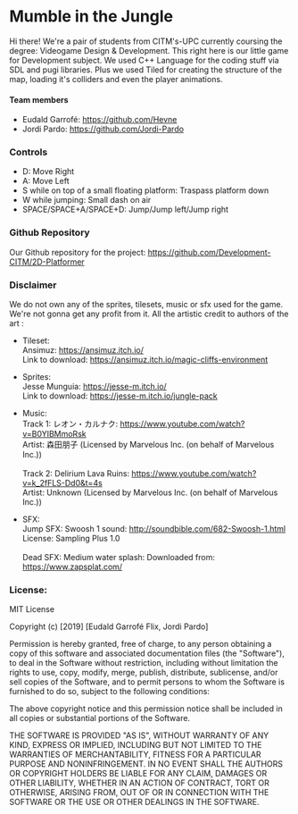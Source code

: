# Mumble in the Jungle

Hi there! We're a pair of students from CITM's-UPC currently coursing the degree: Videogame Design & Development.
This right here is our little game for Development subject. We used C++ Language for the coding stuff via SDL and pugi libraries. Plus we used Tiled for creating the structure of the map, loading it's colliders and even the player animations.

#### Team members

* Eudald Garrofé: https://github.com/Hevne
* Jordi Pardo: https://github.com/Jordi-Pardo

### Controls

* D: Move Right
* A: Move Left
* S while on top of a small floating platform: Traspass platform down
* W while jumping: Small dash on air
* SPACE/SPACE+A/SPACE+D: Jump/Jump left/Jump right

### Github Repository

Our Github repository for the project:
https://github.com/Development-CITM/2D-Platformer

### Disclaimer

We do not own any of the sprites, tilesets, music or sfx used for the game. We're not gonna get any profit from it. All the artistic credit to authors of the art :

* Tileset: <br>
Ansimuz: https://ansimuz.itch.io/ <br>
Link to download: https://ansimuz.itch.io/magic-cliffs-environment
   
* Sprites: <br>
Jesse Munguia: https://jesse-m.itch.io/<br>
Link to download: https://jesse-m.itch.io/jungle-pack
            
* Music:<br>
Track 1: レオン・カルナク: https://www.youtube.com/watch?v=B0YIBMmoRsk<br>
         Artist: 森田朋子 (Licensed by Marvelous Inc. (on behalf of Marvelous Inc.))<br><br>
Track 2: Delirium Lava Ruins: https://www.youtube.com/watch?v=k_2fFLS-Dd0&t=4s<br>
Artist: Unknown (Licensed by Marvelous Inc. (on behalf of Marvelous Inc.))
                
* SFX:<br>
Jump SFX: Swoosh 1 sound: http://soundbible.com/682-Swoosh-1.html<br>
License: Sampling Plus 1.0<br><br>
Dead SFX: Medium water splash: Downloaded from: https://www.zapsplat.com/
          
### License:

MIT License

Copyright (c) [2019] [Eudald Garrofé Flix, Jordi Pardo]

Permission is hereby granted, free of charge, to any person obtaining a copy
of this software and associated documentation files (the "Software"), to deal
in the Software without restriction, including without limitation the rights
to use, copy, modify, merge, publish, distribute, sublicense, and/or sell
copies of the Software, and to permit persons to whom the Software is
furnished to do so, subject to the following conditions:

The above copyright notice and this permission notice shall be included in all
copies or substantial portions of the Software.

THE SOFTWARE IS PROVIDED "AS IS", WITHOUT WARRANTY OF ANY KIND, EXPRESS OR
IMPLIED, INCLUDING BUT NOT LIMITED TO THE WARRANTIES OF MERCHANTABILITY,
FITNESS FOR A PARTICULAR PURPOSE AND NONINFRINGEMENT. IN NO EVENT SHALL THE
AUTHORS OR COPYRIGHT HOLDERS BE LIABLE FOR ANY CLAIM, DAMAGES OR OTHER
LIABILITY, WHETHER IN AN ACTION OF CONTRACT, TORT OR OTHERWISE, ARISING FROM,
OUT OF OR IN CONNECTION WITH THE SOFTWARE OR THE USE OR OTHER DEALINGS IN THE
SOFTWARE.
           
